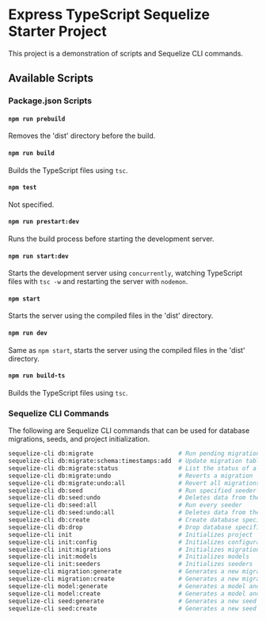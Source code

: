 # Express TypeScript Sequelize Starter Project

This project is a demonstration of scripts and Sequelize CLI commands.

## Available Scripts

### Package.json Scripts

#### `npm run prebuild`

Removes the 'dist' directory before the build.

#### `npm run build`

Builds the TypeScript files using `tsc`.

#### `npm test`

Not specified.

#### `npm run prestart:dev`

Runs the build process before starting the development server.

#### `npm run start:dev`

Starts the development server using `concurrently`, watching TypeScript files with `tsc -w` and restarting the server with `nodemon`.

#### `npm start`

Starts the server using the compiled files in the 'dist' directory.

#### `npm run dev`

Same as `npm start`, starts the server using the compiled files in the 'dist' directory.

#### `npm run build-ts`

Builds the TypeScript files using `tsc`.

### Sequelize CLI Commands

The following are Sequelize CLI commands that can be used for database migrations, seeds, and project initialization.

```bash
sequelize-cli db:migrate                        # Run pending migrations
sequelize-cli db:migrate:schema:timestamps:add  # Update migration table to have timestamps
sequelize-cli db:migrate:status                 # List the status of all migrations
sequelize-cli db:migrate:undo                   # Reverts a migration
sequelize-cli db:migrate:undo:all               # Revert all migrations ran
sequelize-cli db:seed                           # Run specified seeder
sequelize-cli db:seed:undo                      # Deletes data from the database
sequelize-cli db:seed:all                       # Run every seeder
sequelize-cli db:seed:undo:all                  # Deletes data from the database
sequelize-cli db:create                         # Create database specified by configuration
sequelize-cli db:drop                           # Drop database specified by configuration
sequelize-cli init                              # Initializes project
sequelize-cli init:config                       # Initializes configuration
sequelize-cli init:migrations                   # Initializes migrations
sequelize-cli init:models                       # Initializes models
sequelize-cli init:seeders                      # Initializes seeders
sequelize-cli migration:generate                # Generates a new migration file
sequelize-cli migration:create                  # Generates a new migration file
sequelize-cli model:generate                    # Generates a model and its migration
sequelize-cli model:create                      # Generates a model and its migration
sequelize-cli seed:generate                     # Generates a new seed file
sequelize-cli seed:create                       # Generates a new seed file

